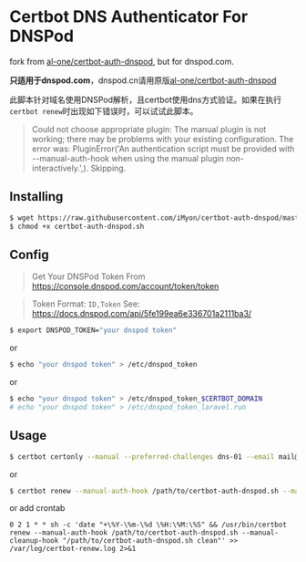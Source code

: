 # Certbot DNS Authenticator For DNSPod
fork from [al-one/certbot-auth-dnspod](https://github.com/al-one/certbot-auth-dnspod), but for dnspod.com.

**只适用于dnspod.com**，dnspod.cn请用原版[al-one/certbot-auth-dnspod](https://github.com/al-one/certbot-auth-dnspod)

此脚本针对域名使用DNSPod解析，且certbot使用dns方式验证。如果在执行`certbot renew`时出现如下错误时，可以试试此脚本。
> Could not choose appropriate plugin: The manual plugin is not working; there may be problems with your existing configuration. The error was: PluginError('An authentication script must be provided with --manual-auth-hook when using the manual plugin non-interactively.',). Skipping.


## Installing

```sh
$ wget https://raw.githubusercontent.com/iMyon/certbot-auth-dnspod/master/certbot-auth-dnspod.sh
$ chmod +x certbot-auth-dnspod.sh
```

## Config

> Get Your DNSPod Token From https://console.dnspod.com/account/token/token

> Token Format: `ID,Token` See: https://docs.dnspod.com/api/5fe199ea6e336701a2111ba3/

```sh
$ export DNSPOD_TOKEN="your dnspod token"
```

or

```sh
$ echo "your dnspod token" > /etc/dnspod_token
```

or

```sh
$ echo "your dnspod token" > /etc/dnspod_token_$CERTBOT_DOMAIN
# echo "your dnspod token" > /etc/dnspod_token_laravel.run
```


## Usage

```sh
$ certbot certonly --manual --preferred-challenges dns-01 --email mail@domain.com -d laravel.run -d *.laravel.run --server https://acme-v02.api.letsencrypt.org/directory --manual-auth-hook /path/to/certbot-auth-dnspod.sh --manual-cleanup-hook "/path/to/certbot-auth-dnspod.sh clean"
```

or

```sh
$ certbot renew --manual-auth-hook /path/to/certbot-auth-dnspod.sh --manual-cleanup-hook "/path/to/certbot-auth-dnspod.sh clean"
```

or add crontab

```crontab
0 2 1 * * sh -c 'date "+\%Y-\%m-\%d \%H:\%M:\%S" && /usr/bin/certbot renew --manual-auth-hook /path/to/certbot-auth-dnspod.sh --manual-cleanup-hook "/path/to/certbot-auth-dnspod.sh clean"' >> /var/log/certbot-renew.log 2>&1
```
